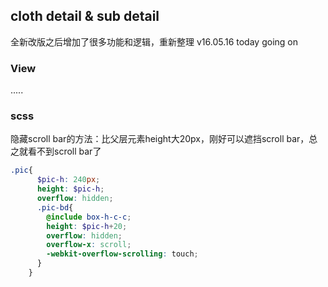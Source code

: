 ## cloth detail & sub detail
全新改版之后增加了很多功能和逻辑，重新整理
v16.05.16 today going on
### View

.....

### scss
隐藏scroll bar的方法：比父层元素height大20px，刚好可以遮挡scroll bar，总之就看不到scroll bar了
```scss
.pic{
      $pic-h: 240px;
      height: $pic-h;
      overflow: hidden;
      .pic-bd{
        @include box-h-c-c;
        height: $pic-h+20;
        overflow: hidden;
        overflow-x: scroll;
        -webkit-overflow-scrolling: touch;
      }
    }
```
